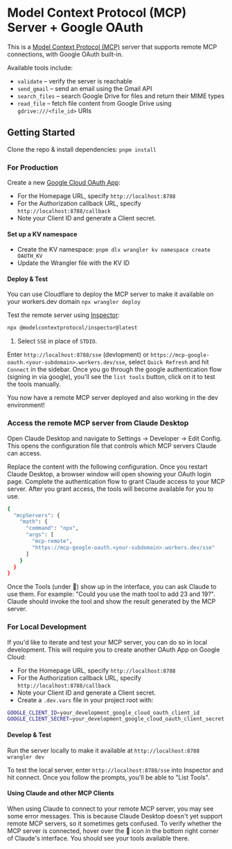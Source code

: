 # Model Context Protocol (MCP) Server + Google OAuth

This is a [Model Context Protocol (MCP)](https://modelcontextprotocol.io/introduction) server that supports remote MCP connections, with Google OAuth built-in.

Available tools include:

- `validate` – verify the server is reachable
- `send_gmail` – send an email using the Gmail API
- `search_files` – search Google Drive for files and return their MIME types
- `read_file` – fetch file content from Google Drive using `gdrive:///<file_id>` URIs

## Getting Started

Clone the repo & install dependencies: `pnpm install`

### For Production

Create a new [Google Cloud OAuth App](https://cloud.google.com/iam/docs/workforce-manage-oauth-app):

- For the Homepage URL, specify `http://localhost:8788`
- For the Authorization callback URL, specify `http://localhost:8788/callback`
- Note your Client ID and generate a Client secret.

#### Set up a KV namespace

- Create the KV namespace: `pnpm dlx wrangler kv namespace create OAUTH_KV`
- Update the Wrangler file with the KV ID

#### Deploy & Test

You can use Cloudflare to deploy the MCP server to make it available on your workers.dev domain
`npx wrangler deploy`

Test the remote server using [Inspector](https://modelcontextprotocol.io/docs/tools/inspector):

```bash
npx @modelcontextprotocol/inspector@latest
```

1. Select `SSE` in place of `STDIO`.

Enter `http://localhost:8788/sse` (devlopment) or `https://mcp-google-oauth.<your-subdomain>.workers.dev/sse`, select `Quick Refresh` and hit `Connect` in the sidebar. Once you go through the google authentication flow (signing in via google), you'll see the `list tools` button, click on it to test the tools manually.

You now have a remote MCP server deployed and also working in the dev environment!

### Access the remote MCP server from Claude Desktop

Open Claude Desktop and navigate to Settings -> Developer -> Edit Config. This opens the configuration file that controls which MCP servers Claude can access.

Replace the content with the following configuration. Once you restart Claude Desktop, a browser window will open showing your OAuth login page. Complete the authentication flow to grant Claude access to your MCP server. After you grant access, the tools will become available for you to use.

```bash
{
  "mcpServers": {
    "math": {
      "command": "npx",
      "args": [
        "mcp-remote",
        "https://mcp-google-oauth.<your-subdomain>.workers.dev/sse"
      ]
    }
  }
}
```

Once the Tools (under 🔨) show up in the interface, you can ask Claude to use them. For example: "Could you use the math tool to add 23 and 19?". Claude should invoke the tool and show the result generated by the MCP server.

### For Local Development

If you'd like to iterate and test your MCP server, you can do so in local development. This will require you to create another OAuth App on Google Cloud:

- For the Homepage URL, specify `http://localhost:8788`
- For the Authorization callback URL, specify `http://localhost:8788/callback`
- Note your Client ID and generate a Client secret.
- Create a `.dev.vars` file in your project root with:

```bash
GOOGLE_CLIENT_ID=your_development_google_cloud_oauth_client_id
GOOGLE_CLIENT_SECRET=your_development_google_cloud_oauth_client_secret
```

#### Develop & Test

Run the server locally to make it available at `http://localhost:8788`
`wrangler dev`

To test the local server, enter `http://localhost:8788/sse` into Inspector and hit connect. Once you follow the prompts, you'll be able to "List Tools".

#### Using Claude and other MCP Clients

When using Claude to connect to your remote MCP server, you may see some error messages. This is because Claude Desktop doesn't yet support remote MCP servers, so it sometimes gets confused. To verify whether the MCP server is connected, hover over the 🔨 icon in the bottom right corner of Claude's interface. You should see your tools available there.

